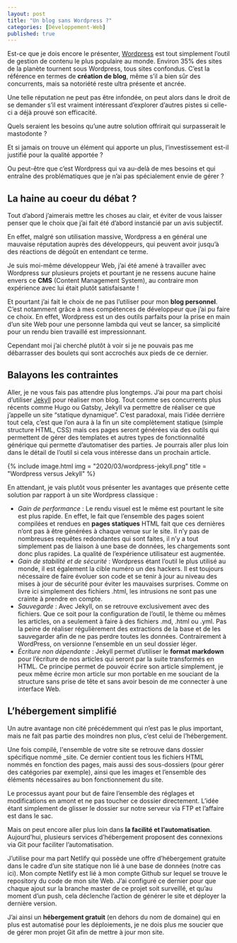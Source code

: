 ```yaml
---
layout: post
title: "Un blog sans Wordpress ?"
categories: [Développement-Web]
published: true
---
```


Est-ce que je dois encore le présenter, [Wordpress](https://fr.wordpress.com/) est tout simplement l’outil de gestion de contenu le plus populaire au monde. Environ 35% des sites de la planète tournent sous Wordpress, tous sites confondus. 
C’est la référence en termes de **création de blog**, même s’il a bien sûr des concurrents, mais sa notoriété reste ultra présente et ancrée. 

Une telle réputation ne peut pas être infondée, on peut alors dans le droit de se demander s’il est vraiment intéressant d’explorer d’autres pistes si celle-ci a déjà prouvé son efficacité.

Quels seraient les besoins qu’une autre solution offrirait qui surpasserait le mastodonte ? 

Et si jamais on trouve un élément qui apporte un plus, l’investissement est-il justifié pour la qualité apportée ? 

Ou peut-être que c’est Wordpress qui va au-delà de mes besoins et qui entraîne des problématiques que je n’ai pas spécialement envie de gérer ? 

## La haine au coeur du débat ? 

Tout d’abord j’aimerais mettre les choses au clair, et éviter de vous laisser penser que le choix que j’ai fait été d’abord instancié par un avis subjectif.

En effet, malgré son utilisation massive, Wordpress a en général une mauvaise réputation auprès des développeurs, qui peuvent avoir jusqu’à des réactions de dégoût en entendant ce terme. 

Je suis moi-même développeur Web, j’ai été amené à travailler avec Wordpress sur plusieurs projets et pourtant je ne ressens aucune haine envers ce **CMS** (Content Management System), au contraire mon expérience avec lui était plutôt satisfaisante ! 

Et pourtant j’ai fait le choix de ne pas l’utiliser pour mon **blog personnel**. C’est notamment grâce à mes compétences de développeur que j’ai pu faire ce choix. En effet, Wordpress est un des outils parfaits pour la prise en main d’un site Web pour une personne lambda qui veut se lancer, sa simplicité pour un rendu bien travaillé est impressionnant. 

Cependant moi j’ai cherché plutôt à voir si je ne pouvais pas me débarrasser des boulets qui sont accrochés aux pieds de ce dernier.   

## Balayons les contraintes

Aller, je ne vous fais pas attendre plus longtemps. J’ai pour ma part choisi d’utiliser [Jekyll](https://jekyllrb.com/) pour réaliser mon blog. 
Tout comme ses concurrents plus récents comme Hugo ou Gatsby, Jekyll va permettre de réaliser ce que j’appelle un site “statique dynamique”. C’est paradoxal, mais l’idée derrière tout cela, c’est que l’on aura à la fin un site complètement statique (simple structure HTML, CSS) mais ces pages seront générées via des outils qui permettent de gérer des templates et autres types de fonctionnalité générique qui permette d’automatiser des parties. 
Je pourrais aller plus loin dans le détail de l’outil si cela vous intéresse dans un prochain article. 

{% include image.html img = "2020/03/wordpress-jekyll.png" title = "Wordpress versus Jekyll" %}

En attendant, je vais plutôt vous présenter les avantages que présente cette solution par rapport à un site Wordpress classique : 
* *Gain de performance* : Le rendu visuel est le même est pourtant le site est plus rapide. En effet, le fait que l’ensemble des pages soient compilées et rendues en **pages statiques** HTML fait que ces dernières n’ont pas à être générées à chaque venue sur le site. Il n’y pas de nombreuses requêtes redondantes qui sont faites, il n’y a tout simplement pas de liaison à une base de données, les chargements sont donc plus rapides. La qualité de l’expérience utilisateur est augmentée.
* *Gain de stabilité et de sécurité* : Wordpress étant l’outil le plus utilisé au monde, il est également la cible numéro un des hackers. Il est toujours nécessaire de faire évoluer son code et se tenir à jour au niveau des mises à jour de sécurité pour éviter les mauvaises surprises. Comme on livre ici simplement des fichiers .html, les intrusions ne sont pas une crainte à prendre en compte. 
* *Sauvegarde* : Avec Jekyll, on se retrouve exclusivement avec des fichiers. Que ce soit pour la configuration de l’outil, le thème ou mêmes les articles, on a seulement à faire à des fichiers .md, .html ou .yml. Pas la peine de réaliser régulièrement des extractions de la base et de les sauvegarder afin de ne pas perdre toutes les données. Contrairement à WordPress, on versionne l’ensemble en un seul dossier léger.
* *Écriture non dépendante* : Jekyll permet d’utiliser le **format markdown** pour l’écriture de nos articles qui seront par la suite transformés en HTML. Ce principe permet de pouvoir écrire son article simplement, je peux même écrire mon article sur mon portable en me souciant de la structure sans prise de tête et sans avoir besoin de me connecter à une interface Web.  

## L’hébergement simplifié

Un autre avantage non cité précédemment qui n’est pas le plus important, mais ne fait pas partie des moindres non plus, c’est celui de l’hébergement. 

Une fois compilé, l'ensemble de votre site se retrouve dans dossier spécifique nommé _site. Ce dernier contient tous les fichiers HTML nommés en fonction des pages, mais aussi des sous-dossiers (pour gérer des catégories par exemple), ainsi que les images et l’ensemble des éléments nécessaires au bon fonctionnement du site.

Le processus ayant pour but de faire l’ensemble des réglages et modifications en amont et ne pas toucher ce dossier directement. L’idée étant simplement de glisser le dossier sur notre serveur via FTP et l’affaire est dans le sac. 

Mais on peut encore aller plus loin dans **la facilité et l’automatisation**. 
Aujourd’hui, plusieurs services d’hébergement proposent des connexions via Git pour faciliter l’automatisation. 

J’utilise pour ma part Netlify qui possède une offre d’hébergement gratuite dans le cadre d’un site statique non lié à une base de données (notre cas ici).
Mon compte Netlify est lié à mon compte Github sur lequel se trouve le repository du code de mon site Web. J’ai configuré ce dernier pour que chaque ajout sur la branche master de ce projet soit surveillé, et qu’au moment d’un push, cela déclenche l’action de générer le site et déployer la dernière version. 

J’ai ainsi un **hébergement gratuit** (en dehors du nom de domaine) qui en plus est automatisé pour les déploiements, je ne dois plus me soucier que de gérer mon projet Git afin de mettre à jour mon site. 
 
